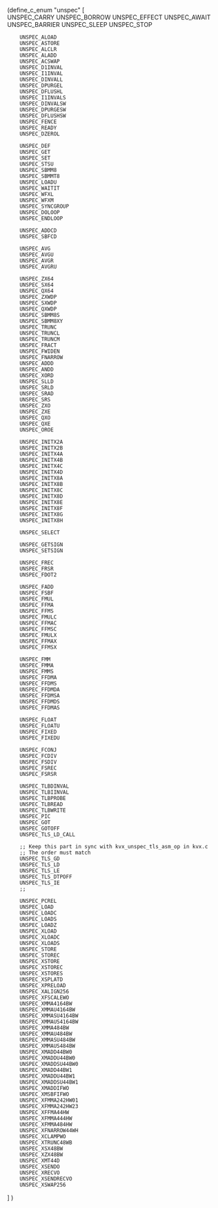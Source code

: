 
(define_c_enum "unspec"
  [     
        UNSPEC_CARRY
        UNSPEC_BORROW
        UNSPEC_EFFECT
        UNSPEC_AWAIT
        UNSPEC_BARRIER
        UNSPEC_SLEEP
        UNSPEC_STOP

        UNSPEC_ALOAD
        UNSPEC_ASTORE
        UNSPEC_ALCLR
        UNSPEC_ALADD
        UNSPEC_ACSWAP
        UNSPEC_D1INVAL
        UNSPEC_I1INVAL
        UNSPEC_DINVALL
        UNSPEC_DPURGEL
        UNSPEC_DFLUSHL
        UNSPEC_I1INVALS
        UNSPEC_DINVALSW
        UNSPEC_DPURGESW
        UNSPEC_DFLUSHSW
        UNSPEC_FENCE
        UNSPEC_READY
        UNSPEC_DZEROL

        UNSPEC_DEF
        UNSPEC_GET
        UNSPEC_SET
        UNSPEC_STSU
        UNSPEC_SBMM8
        UNSPEC_SBMMT8
        UNSPEC_LOADU
        UNSPEC_WAITIT
        UNSPEC_WFXL
        UNSPEC_WFXM
        UNSPEC_SYNCGROUP
        UNSPEC_DOLOOP
        UNSPEC_ENDLOOP

        UNSPEC_ADDCD
        UNSPEC_SBFCD

        UNSPEC_AVG
        UNSPEC_AVGU
        UNSPEC_AVGR
        UNSPEC_AVGRU

        UNSPEC_ZX64
        UNSPEC_SX64
        UNSPEC_QX64
        UNSPEC_ZXWDP
        UNSPEC_SXWDP
        UNSPEC_QXWDP
        UNSPEC_SBMM8S
        UNSPEC_SBMM8XY
        UNSPEC_TRUNC
        UNSPEC_TRUNCL
        UNSPEC_TRUNCM
        UNSPEC_FRACT
        UNSPEC_FWIDEN
        UNSPEC_FNARROW
        UNSPEC_ADDD
        UNSPEC_ANDD
        UNSPEC_XORD
        UNSPEC_SLLD
        UNSPEC_SRLD
        UNSPEC_SRAD
        UNSPEC_SRS
        UNSPEC_ZXO
        UNSPEC_ZXE
        UNSPEC_QXO
        UNSPEC_QXE
        UNSPEC_OROE

        UNSPEC_INITX2A
        UNSPEC_INITX2B
        UNSPEC_INITX4A
        UNSPEC_INITX4B
        UNSPEC_INITX4C
        UNSPEC_INITX4D
        UNSPEC_INITX8A
        UNSPEC_INITX8B
        UNSPEC_INITX8C
        UNSPEC_INITX8D
        UNSPEC_INITX8E
        UNSPEC_INITX8F
        UNSPEC_INITX8G
        UNSPEC_INITX8H

        UNSPEC_SELECT

        UNSPEC_GETSIGN
        UNSPEC_SETSIGN

        UNSPEC_FREC
        UNSPEC_FRSR
        UNSPEC_FDOT2

        UNSPEC_FADD
        UNSPEC_FSBF
        UNSPEC_FMUL
        UNSPEC_FFMA
        UNSPEC_FFMS
        UNSPEC_FMULC
        UNSPEC_FFMAC
        UNSPEC_FFMSC
        UNSPEC_FMULX
        UNSPEC_FFMAX
        UNSPEC_FFMSX

        UNSPEC_FMM
        UNSPEC_FMMA
        UNSPEC_FMMS
        UNSPEC_FFDMA
        UNSPEC_FFDMS
        UNSPEC_FFDMDA
        UNSPEC_FFDMSA
        UNSPEC_FFDMDS
        UNSPEC_FFDMAS

        UNSPEC_FLOAT
        UNSPEC_FLOATU
        UNSPEC_FIXED
        UNSPEC_FIXEDU

        UNSPEC_FCONJ
        UNSPEC_FCDIV
        UNSPEC_FSDIV
        UNSPEC_FSREC
        UNSPEC_FSRSR

        UNSPEC_TLBDINVAL
        UNSPEC_TLBIINVAL
        UNSPEC_TLBPROBE
        UNSPEC_TLBREAD
        UNSPEC_TLBWRITE
        UNSPEC_PIC
        UNSPEC_GOT
        UNSPEC_GOTOFF
        UNSPEC_TLS_LD_CALL

        ;; Keep this part in sync with kvx_unspec_tls_asm_op in kvx.c
        ;; The order must match
        UNSPEC_TLS_GD
        UNSPEC_TLS_LD
        UNSPEC_TLS_LE
        UNSPEC_TLS_DTPOFF
        UNSPEC_TLS_IE
        ;;

        UNSPEC_PCREL
        UNSPEC_LOAD
        UNSPEC_LOADC
        UNSPEC_LOADS
        UNSPEC_LOADZ
        UNSPEC_XLOAD
        UNSPEC_XLOADC
        UNSPEC_XLOADS
        UNSPEC_STORE
        UNSPEC_STOREC
        UNSPEC_XSTORE
        UNSPEC_XSTOREC
        UNSPEC_XSTORES
        UNSPEC_XSPLATD
        UNSPEC_XPRELOAD
        UNSPEC_XALIGN256
        UNSPEC_XFSCALEWO
        UNSPEC_XMMA4164BW
        UNSPEC_XMMAU4164BW
        UNSPEC_XMMASU4164BW
        UNSPEC_XMMAUS4164BW
        UNSPEC_XMMA484BW
        UNSPEC_XMMAU484BW
        UNSPEC_XMMASU484BW
        UNSPEC_XMMAUS484BW
        UNSPEC_XMADD44BW0
        UNSPEC_XMADDU44BW0
        UNSPEC_XMADDSU44BW0
        UNSPEC_XMADD44BW1
        UNSPEC_XMADDU44BW1
        UNSPEC_XMADDSU44BW1
        UNSPEC_XMADDIFWO
        UNSPEC_XMSBFIFWO
        UNSPEC_XFMMA242HW01
        UNSPEC_XFMMA242HW23
        UNSPEC_XFFMA44HW
        UNSPEC_XFMMA444HW
        UNSPEC_XFMMA484HW
        UNSPEC_XFNARROW44WH
        UNSPEC_XCLAMPWO
        UNSPEC_XTRUNC48WB
        UNSPEC_XSX48BW
        UNSPEC_XZX48BW
        UNSPEC_XMT44D
        UNSPEC_XSENDO
        UNSPEC_XRECVO
        UNSPEC_XSENDRECVO
        UNSPEC_XSWAP256
   ]
)

